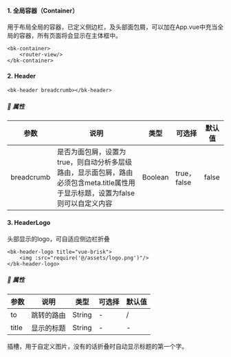 #### 1. 全局容器（Container）

用于布局全局的容器，已定义侧边栏，及头部面包屑，可以加在App.vue中充当全局的容器，所有页面将会显示在主体框中。

```vue
<bk-container>
    <router-view/>
</bk-container>
```



#### 2. Header

```vue
<bk-header breadcrumb></bk-header>
```

##### 📃 属性

| 参数       | 说明                                                         | 类型    | 可选择      | 默认值 |
| ---------- | ------------------------------------------------------------ | ------- | ----------- | ------ |
| breadcrumb | 是否为面包屑，设置为true，则自动分析多层级路由，显示面包屑，路由必须包含meta.title属性用于显示标题，设置为false则可以自定义内容 | Boolean | true，false | false  |



#### 3. HeaderLogo

头部显示的logo，可自适应侧边栏折叠

```vue
<bk-header-logo title="vue-brisk">
    <img :src="require('@/assets/logo.png')"/>
</bk-header-logo>
```

##### 📃 属性

| 参数  | 说明       | 类型   | 可选择 | 默认值 |
| ----- | ---------- | ------ | ------ | ------ |
| to    | 跳转的路由 | String | -      | /      |
| title | 显示的标题 | String | -      | -      |

插槽，用于自定义图片，没有的话折叠时自动显示标题的第一个字。
